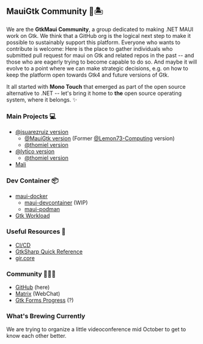 ## MauiGtk Community 🐧🏝️

We are the **GtkMaui Community**, a group dedicated to making .NET MAUI work on Gtk.
We think that a GitHub org is the logical next step to make it possible to sustainably support this platform.
Everyone who wants to contribute is welcome: Here is the place to gather individuals who submitted pull request for maui on Gtk and related repos in the past -- and those who are eagerly trying to become capable to do so. And maybe it will evolve to a point where we can make strategic decisions, e.g. on how to keep the platform open towards Gtk4 and future versions of Gtk.

It all started with **Mono Touch** that emerged as part of the open source alternative to .NET -- let's bring it home to **the** open source operating system, where it belongs. ✨

### Main Projects 💻

- [@jsuarezruiz version](https://github.com/jsuarezruiz/maui-linux)
  - [@MauiGtk version](https://github.com/MauiGtk/maui-linux) (Former [@Lemon73-Computing](https://github.com/Lemon73-Computing) version)
  - [@thomiel
version](https://github.com/Thomas-Mielke-Software/maui-linux)
- [@lytico version](https://github.com/lytico/maui)
  - [@thomiel
version](https://github.com/Thomas-Mielke-Software/maui)
- [Mali](https://github.com/nblockchain/Mali)

### Dev Container 📦

- [maui-docker](https://github.com/MauiGtk/maui-docker)
  - [maui-devcontainer](https://github.com/Thomas-Mielke-Software/maui-devcontainer) (WIP)
  - [maui-podman](https://github.com/Lemon73-Computing/maui-podman)
- [Gtk Workload](https://github.com/HavenDV/Gtk)

### Useful Resources 📄

- [CI/CD](https://github.com/lytico/maui/blob/6ef7f0c066808ea0d4142812ef4d956245e6a711/.github/workflows/build-gtk.yml#L22-L31)
- [GtkSharp Quick Reference](https://ksvi.mff.cuni.cz/~dingle/2021-2/prog_2/gtk_reference.html)
- [gir.core](https://github.com/gircore/gir.core)

### Community 🧑‍🤝‍🧑

- [GitHub](https://github.com/MauiGtk) (here)
- [Matrix](https://matrix.to/#/#maui-linux:matrix.org) (WebChat)
- [Gtk Forms Progress](https://github.com/jsuarezruiz/forms-gtk-progress/issues) (?)

### What's Brewing Currently

We are trying to organize a little videoconference mid October to get to know each other better.
